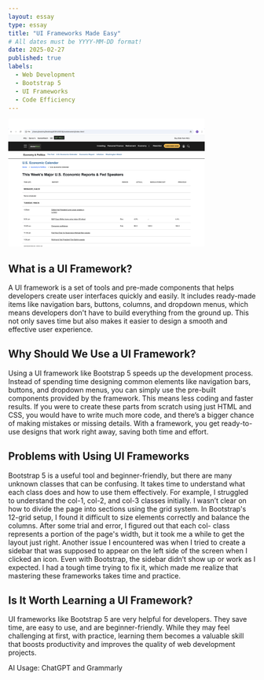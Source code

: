```yaml
---
layout: essay
type: essay
title: "UI Frameworks Made Easy"
# All dates must be YYYY-MM-DD format!
date: 2025-02-27
published: true
labels:
  - Web Development
  - Bootstrap 5
  - UI Frameworks
  - Code Efficiency
---
```


<img width="400px" class="rounded float-start pe-4" src="../img/rebuild.png">


## What is a UI Framework?

A UI framework is a set of tools and pre-made components that helps developers create user interfaces quickly and easily. It includes ready-made items like navigation bars, buttons, columns, and dropdown menus, which means developers don't have to build everything from the ground up. This not only saves time but also makes it easier to design a smooth and effective user experience.

## Why Should We Use a UI Framework?

Using a UI framework like Bootstrap 5 speeds up the development process. Instead of spending time designing common elements like navigation bars, buttons, and dropdown menus, you can simply use the pre-built components provided by the framework. This means less coding and faster results. If you were to create these parts from scratch using just HTML and CSS, you would have to write much more code, and there’s a bigger chance of making mistakes or missing details. With a framework, you get ready-to-use designs that work right away, saving both time and effort.

## Problems with Using UI Frameworks

Bootstrap 5 is a useful tool and beginner-friendly, but there are many unknown classes that can be confusing. It takes time to understand what each class does and how to use them effectively. For example, I struggled to understand the col-1, col-2, and col-3 classes initially. I wasn’t clear on how to divide the page into sections using the grid system. In Bootstrap's 12-grid setup, I found it difficult to size elements correctly and balance the columns. After some trial and error, I figured out that each col- class represents a portion of the page's width, but it took me a while to get the layout just right.
Another issue I encountered was when I tried to create a sidebar that was supposed to appear on the left side of the screen when I clicked an icon. Even with Bootstrap, the sidebar didn’t show up or work as I expected. I had a tough time trying to fix it, which made me realize that mastering these frameworks takes time and practice.


## Is It Worth Learning a UI Framework?

UI frameworks like Bootstrap 5 are very helpful for developers. They save time, are easy to use, and are beginner-friendly. While they may feel challenging at first, with practice, learning them becomes a valuable skill that boosts productivity and improves the quality of web development projects.

AI Usage: ChatGPT and Grammarly
